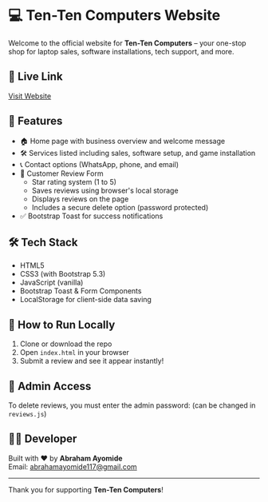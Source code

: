 # 💻 Ten-Ten Computers Website

Welcome to the official website for **Ten-Ten Computers** – your one-stop shop for laptop sales, software installations, tech support, and more.

## 🔗 Live Link
[Visit Website](https://ayomzy96.github.io/Ten-Ten-computers-landing-page.io/)

## 🚀 Features

- 🏠 Home page with business overview and welcome message
- 🛠 Services listed including sales, software setup, and game installation
- 📞 Contact options (WhatsApp, phone, and email)
- 💬 Customer Review Form
  - Star rating system (1 to 5)
  - Saves reviews using browser's local storage
  - Displays reviews on the page
  - Includes a secure delete option (password protected)
- ✅ Bootstrap Toast for success notifications

## 🛠 Tech Stack

- HTML5
- CSS3 (with Bootstrap 5.3)
- JavaScript (vanilla)
- Bootstrap Toast & Form Components
- LocalStorage for client-side data saving

## 🧪 How to Run Locally

1. Clone or download the repo
2. Open `index.html` in your browser
3. Submit a review and see it appear instantly!

## 🔐 Admin Access

To delete reviews, you must enter the admin password: (can be changed in `reviews.js`)

## 👨‍💻 Developer

Built with ❤️ by **Abraham Ayomide**  
Email: [abrahamayomide117@gmail.com](mailto:abrahamayomide117@gmail.com)

---

Thank you for supporting **Ten-Ten Computers**!
